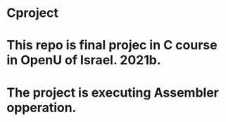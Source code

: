# Cproject
# This repo is final projec in C course in OpenU of Israel. 2021b.
# The project is executing Assembler opperation.
